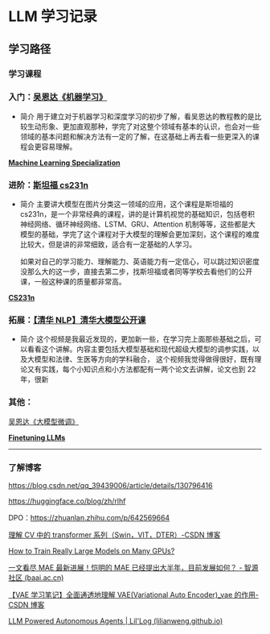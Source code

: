 # LLM 学习记录

## 学习路径

### 学习课程

### 入门：[吴恩达《机器学习》](https://www.bilibili.com/video/BV1Pa411X76s)

- 简介
  用于建立对于机器学习和深度学习的初步了解，看吴恩达的教程教的是比较生动形象、更加直观那种，学完了对这整个领域有基本的认识，也会对一些领域的基本问题和解决方法有一定的了解，在这基础上再去看一些更深入的课程会更容易理解。

[**Machine Learning Specialization**](LLM%20%E5%AD%A6%E4%B9%A0%E8%AE%B0%E5%BD%95/Machine%20Learning%20Specialization.md)

### 进阶：[斯坦福 cs231n](https://www.bilibili.com/video/BV1nJ411z7fe/)

- 简介
  主要讲大模型在图片分类这一领域的应用，这个课程是斯坦福的 cs231n，是一个非常经典的课程，讲的是计算机视觉的基础知识，包括卷积神经网络、循环神经网络、LSTM、GRU、Attention 机制等等，这些都是大模型的基础，学完了这个课程对于大模型的理解会更加深刻，这个课程的难度比较大，但是讲的非常细致，适合有一定基础的人学习。

  如果对自己的学习能力、理解能力、英语能力有一定信心，可以跳过知识密度没那么大的这一步，直接去第二步，找斯坦福或者同等学校去看他们的公开课，一般这种课的质量都非常高。

[**CS231n**](LLM%20%E5%AD%A6%E4%B9%A0%E8%AE%B0%E5%BD%95/CS231n.md)

### 拓展：[【清华 NLP】清华大模型公开课](https://www.bilibili.com/video/BV1UG411p7zv/)

- 简介
  这个视频是我最近发现的，更加新一些，在学习完上面那些基础之后，可以看看这个讲解。内容主要包括大模型基础和现代超级大模型的调参实践，以及大模型和法律、生医等方向的学科融合，
  这个视频我觉得做得很好，既有理论又有实践，每个小知识点和小方法都配有一两个论文去讲解，论文也到 22 年，很新

### 其他：

[吴恩达《大模型微调》](https://www.bilibili.com/video/BV1Dm4y157Dc/)

[**Finetuning LLMs**](LLM%20%E5%AD%A6%E4%B9%A0%E8%AE%B0%E5%BD%95/Finetuning%20LLMs.md)

---

### 了解博客

https://blog.csdn.net/qq_39439006/article/details/130796416

https://huggingface.co/blog/zh/rlhf

DPO：https://zhuanlan.zhihu.com/p/642569664

[理解 CV 中的 transformer 系列（Swin，VIT，DTER）-CSDN 博客](https://blog.csdn.net/weixin_44585583/article/details/121205268)

[How to Train Really Large Models on Many GPUs?](https://lilianweng.github.io/posts/2021-09-25-train-large/)

[一文看尽 MAE 最新进展！恺明的 MAE 已经提出大半年，目前发展如何？ - 智源社区 (baai.ac.cn)](https://hub.baai.ac.cn/view/17959)

[【VAE 学习笔记】全面通透地理解 VAE(Variational Auto Encoder)\_vae 的作用-CSDN 博客](https://blog.csdn.net/a312863063/article/details/87953517)

[LLM Powered Autonomous Agents | Lil'Log (lilianweng.github.io)](https://lilianweng.github.io/posts/2023-06-23-agent/)
